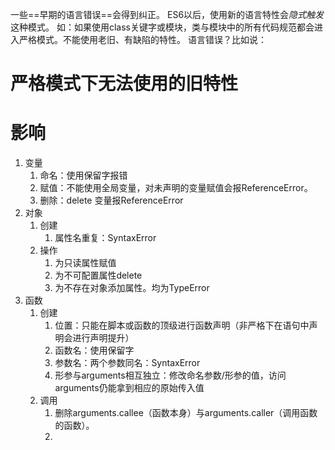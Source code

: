 一些==早期的语言错误==会得到纠正。
ES6以后，使用新的语言特性会*隐式触发*这种模式。
	如：如果使用class关键字或模块，类与模块中的所有代码规范都会进入严格模式。不能使用老旧、有缺陷的特性。
		语言错误？比如说：

# 严格模式下无法使用的旧特性
# 影响
1. 变量
	1. 命名：使用保留字报错
	2. 赋值：不能使用全局变量，对未声明的变量赋值会报ReferenceError。
	3. 删除：delete 变量报ReferenceError 
2. 对象
	1. 创建
		1. 属性名重复：SyntaxError
	2. 操作
		1. 为只读属性赋值
		2. 为不可配置属性delete 
		3. 为不存在对象添加属性。均为TypeError
3. 函数
	1. 创建
		1. 位置：只能在脚本或函数的顶级进行函数声明（非严格下在语句中声明会进行声明提升）
		2. 函数名：使用保留字
		3. 参数名：两个参数同名：SyntaxError 
		4. 形参与arguments相互独立：修改命名参数/形参的值，访问arguments仍能拿到相应的原始传入值
	2. 调用
		1. 删除arguments.callee（函数本身）与arguments.caller（调用函数的函数）。
		2. 





